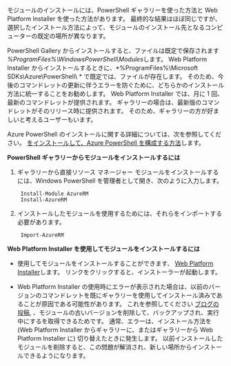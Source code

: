 モジュールのインストールには、PowerShell ギャラリーを使った方法と Web Platform Installer を使った方法があります。 最終的な結果はほぼ同じですが、選択したインストール方法によって、モジュールのインストール先となるコンピューターの既定の場所が異なります。 

PowerShell Gallery からインストールすると、ファイルは既定で保存されます *%ProgramFiles%\WindowsPowerShell\Modules*します。 Web Platform Installer からインストールするときに、*%ProgramFiles%\Microsoft SDKs\Azure\PowerShell\ * で既定では、ファイルが存在します。 そのため、今後のコマンドレットの更新に伴うエラーを防ぐために、どちらかのインストール方法に統一することをお勧めします。 Web Platform Installer では、月に 1 回、最新のコマンドレットが提供されます。 ギャラリーの場合は、最新版のコマンドレットがそのリリース時に提供されます。 そのため、ギャラリーの方が好ましいと考えるユーザーもいます。 

Azure PowerShell のインストールに関する詳細については、次を参照してください。 [をインストールして、Azure PowerShell を構成する方法](../powershell-install-configure.md)します。 

**PowerShell ギャラリーからモジュールをインストールするには**

1. ギャラリーから直接リソース マネージャー モジュールをインストールするには、Windows PowerShell を管理者として開き、次のように入力します。

        Install-Module AzureRM
        Install-AzureRM

2. インストールしたモジュールを使用するためには、それらをインポートする必要があります。

        Import-AzureRM

**Web Platform Installer を使用してモジュールをインストールするには**

- 使用してモジュールをインストールすることができます、 [Web Platform Installer](http://aka.ms/webpi-azps)します。 リンクをクリックすると、インストーラーが起動します。

- Web Platform Installer の使用時にエラーが表示された場合は、以前のバージョンのコマンドレットを既にギャラリーを使用してインストール済みであることが原因である可能性があります。 これを参照してください [ブログの投稿](https://azure.microsoft.com/blog/azps-1-0/), 、モジュールの古いバージョンを削除して、バックアップされ、実行中にするを取得できるためです。 通常、エラーは、インストール方法を (Web Platform Installer からギャラリーに、またはギャラリーから Web Platform Installer に) 切り替えたときに発生します。 以前インストールしたモジュールを削除すると、この問題が解消され、新しい場所からインストールできるようになります。





